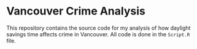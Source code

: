 # Vancouver Crime Analysis

This repository contains the source code for my analysis of how daylight savings time affects crime in Vancouver. All code is done in the `Script.R` file.
